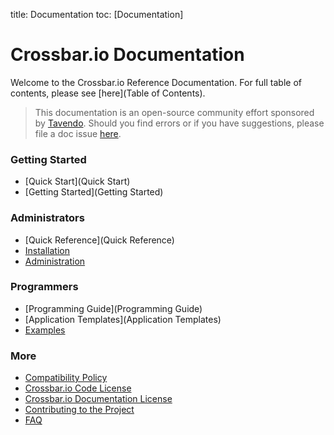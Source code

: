 title: Documentation
toc: [Documentation]

# Crossbar.io Documentation

Welcome to the Crossbar.io Reference Documentation. For full table of contents, please see [here](Table of Contents).

> This documentation is an open-source community effort sponsored by [Tavendo](http://tavendo.com). Should you find errors or if you have suggestions, please file a doc issue [here](https://github.com/crossbario/crossbar/issues/new).

### Getting Started

* [Quick Start](Quick Start)
* [Getting Started](Getting Started)

### Administrators

* [Quick Reference](Quick Reference)
* [Installation](Installation)
* [Administration](Administration)

### Programmers

* [Programming Guide](Programming Guide)
* [Application Templates](Application Templates)
* [Examples](Examples)

### More

* [Compatibility Policy](Compatibility-Policy)
* [Crossbar.io Code License](Crossbar-License)
* [Crossbar.io Documentation License](Documentation-License)
* [Contributing to the Project](https://github.com/crossbario/crossbar/blob/master/CONTRIBUTING.md)
* [FAQ](FAQ)
